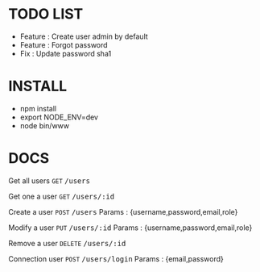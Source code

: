 TODO LIST
=========

* Feature : Create user admin by default
* Feature : Forgot password
* Fix : Update password sha1

INSTALL
=======

* npm install
* export NODE_ENV=dev
* node bin/www

DOCS
====

Get all users `GET` <kbd>/users</kbd>

Get one a user `GET` <kbd>/users/:id</kbd>

Create a user `POST` <kbd>/users</kbd> Params : {username,password,email,role}

Modify a user `PUT` <kbd>/users/:id</kbd> Params : {username,password,email,role}

Remove a user `DELETE` <kbd>/users/:id</kbd>

Connection user `POST` <kbd>/users/login</kbd> Params : {email,password}
